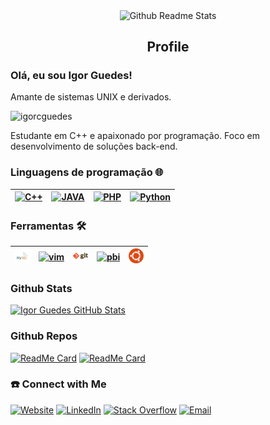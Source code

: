 <p align="center">
 <img width="100px" src="https://img.icons8.com/color/96/000000/linux--v1.png" align="center" alt="Github Readme Stats" />
 <h2 align="center">Profile</h2>
</p>

### Olá, eu sou Igor Guedes!
Amante de sistemas UNIX e derivados.


<img src="https://komarev.com/ghpvc/?username=igorcguedes" alt="igorcguedes" />

<div>
 <p>
Estudante em C++ e apaixonado por programação.
Foco em desenvolvimento de soluções back-end.
</p>
</div>

### Linguagens de programação 🌐

| [<img src="https://img.icons8.com/color/50/000000/c-sharp-logo-2.png"  alt="C++" width="24">](https://docs.microsoft.com/pt-br/cpp/cpp/?view=msvc-170) | [<img src="https://img.icons8.com/color/50/000000/java-coffee-cup-logo--v1.png" alt="JAVA" width="30">](https://www.java.com/pt-BR/)  | [<img src="https://img.icons8.com/dusk/64/000000/php-logo.png" alt="PHP" width="24">](https://www.php.net/) |  [<img src="https://img.icons8.com/color/48/000000/python--v1.png" alt="Python" width="24">](https://getbootstrap.com/) 
|---|---|---|---|
 
### Ferramentas 🛠️

| [<img src="https://raw.githubusercontent.com/github/explore/80688e429a7d4ef2fca1e82350fe8e3517d3494d/topics/mysql/mysql.png" alt="mysql" width="24">](https://www.mysql.com/) |  [<img src="https://img.icons8.com/external-tal-revivo-filled-tal-revivo/48/000000/external-vim-a-highly-configurable-text-editor-for-efficiently-creating-and-changing-any-kind-of-text-logo-filled-tal-revivo.png" alt="vim" width="24">](https://www.vim.org/) | [<img src="https://raw.githubusercontent.com/github/explore/80688e429a7d4ef2fca1e82350fe8e3517d3494d/topics/git/git.png" alt="Git" width="24">](https://git-scm.com/) | [<img src="https://img.icons8.com/color/48/000000/power-bi.png" alt="pbi" width="24">](https://code.visualstudio.com/) | [<img src="https://raw.githubusercontent.com/github/explore/80688e429a7d4ef2fca1e82350fe8e3517d3494d/topics/ubuntu/ubuntu.png" alt="Ubuntu" width="24">](https://ubuntu.com/)  |
|---|---|---|---|---|

### Github Stats

[![Igor Guedes GitHub Stats](https://github-readme-stats.vercel.app/api?username=igorcguedes&show_icons=true&count_private=true)](https://github.com/igorcguedes)

### Github Repos

[![ReadMe Card](https://github-readme-stats.vercel.app/api/pin/?username=igorcguedes&repo=PackageTemplate&show_owner=true)](https://github.com/igorcguedes/Jogo-da-velha-C-)
[![ReadMe Card](https://github-readme-stats.vercel.app/api/pin/?username=igorcguedes&repo=Foods-Ecommerce&show_owner=true)](https://github.com/igorcguedes/SUMMON-PLUG)

<h3> ☎️ Connect with Me </h3>

<p align="left">
<a href="https://www.anandmainali.com.np" target="_blank"><img alt="Website" src="https://img.shields.io/badge/Website-www.anandmainali.com.np-blue?style=flat&logo=google-chrome"></a>
<a href="https://www.linkedin.com/in/igor-gomes-93632a193/" target="_blank"><img alt="LinkedIn" src="https://img.shields.io/badge/LinkedIn-@igorcguedes-blue?style=flat&logo=linkedin"></a>
<a href="https://pt.stackoverflow.com/users/268151/igor-guedes" target="_blank"><img alt="Stack Overflow" src="https://img.shields.io/badge/Stackoverflow-igorcguedes-blue?style=flat&logo=stackoverflow"></a>
<a href="mailto:igor.g1999@hotmail.com"><img alt="Email" src="https://img.shields.io/badge/Email-igor.g1999@hotmail.com-blue?style=flat&logo=gmail"></a>
</p>
